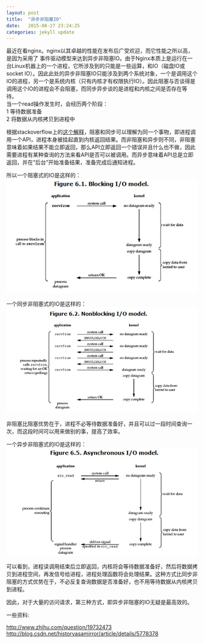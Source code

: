 ```yaml
---
layout: post
title:  "异步非阻塞IO"
date:   2015-08-27 23:24:25
categories: jekyll update
---
```

最近在看nginx。nginx以其卓越的性能在发布后广受欢迎，而它性能之所以高，是因为采用了
事件驱动模型来达到异步非阻塞IO。由于Nginx本质上是运行在一台Linux机器上的一个进程，它所涉及到的只能是一些运算，和IO（磁盘IO或socket IO）。因此此处的异步非阻塞IO只能涉及到两个系统对象，一个是调用这个IO的进程，另一个是系统内核（只有内核才有权限执行IO）。因此阻塞与否谈得是调用这个IO的进程会不会阻塞，而同步异步谈的是进程和内核之间是否存在等待。  
当一个read操作发生时，会经历两个阶段：  
1 等待数据准备  
2 将数据从内核拷贝到进程中  

根据stackoverflow上的[这个解释]，阻塞和同步可以理解为同一个事物，即进程调用一个API，进程本身被挂起直到内核返回结果。而非阻塞和异步则不同，非阻塞意味着如果结果不能立即返回，那么API立即返回一个错误并且什么也不做，因此需要进程有某种查询的方法来看API是否可以被调用。而异步意味着API总是立即返回，并在“后台”开始准备结果，准备完成后通知进程。  

所以一个阻塞式的IO是这样的：
![blocking IO](/images/blocking_IO.gif)  

一个同步非阻塞式的IO是这样的：
![non-blocking IO](/images/non_blocking_IO.gif)  

非阻塞比阻塞优势在于，进程不必等待数据准备好，并且可以过一段时间查询一次，而这段时间可以用来做别的事，提高了效率。

一个异步非阻塞式的IO是这样的： 
![asynchronous_non-blocking IO](/images/asynchronous_non_blocking_IO.gif)  

可以看到，进程读调用结束后立即返回，内核将会等待数据准备好，然后将数据拷贝到进程空间，再发信号给进程，进程处理函数将会处理结果。这种方式比同步非阻塞的方式优势在于，不必反复查询数据是否准备好，也不用等待数据从内核拷贝到进程。

因此，对于大量的访问请求，第三种方式，即异步非阻塞的IO无疑是最高效的。

一些资料:        

<http://www.zhihu.com/question/19732473>  
<http://blog.csdn.net/historyasamirror/article/details/5778378>

[这个解释]: http://stackoverflow.com/questions/2625493/asynchronous-vs-non-blocking

